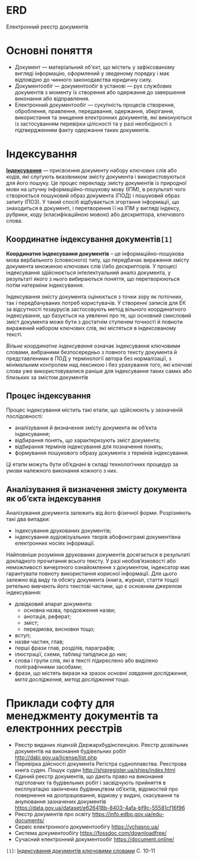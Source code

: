 # ERD
Електронний реєстр документів

# Основні поняття
- Документ — матеріальний об'єкт, що містить у зафіксованому вигляді інформацію, оформлений у зведеному порядку і має відповідно до чинного законодавства юридичну силу.
- Документообіг — документообіг в установі — рух службових документів з моменту їх створення або одержання до завершення виконання або відправлення.
- Електронний документообіг — сукупність процесів створення, оброблення, правлення, передавання, одержання, зберігання, використання та знищення електронних документів, які виконуються із застосуванням перевірки цілісності та у разі необхідності з підтвердженням факту одержання таких документів.

# Індексування
[**Індексування**](https://uk.wikipedia.org/wiki/%D0%86%D0%BD%D0%B4%D0%B5%D0%BA%D1%81%D1%83%D0%B2%D0%B0%D0%BD%D0%BD%D1%8F) — присвоєння документу набору ключових слів або кодів, які слугують вказівником змісту документа і використовуються для його пошуку. Це процес перекладу змісту документів із природної мови на штучну інформаційно-пошукову мову (ІПМ), в результаті чого створюється пошуковий образ документа (ПОД) і пошуковий образ запиту (ПОЗ). У такий спосіб відбувається згортання інформації, що знаходиться в документі, і перетворення її на ІПМ у вигляді індексу, рубрики, коду (класифікаційною мовою) або дескриптора, ключового слова.

## Координатне індексування документів`[1]`
**Координатне індексування документів** – це інформаційно-пошукова мова вербального (словесного) типу, що передбачає вираження змісту документа множиною ключових слів і/або дескрипторів. У процесі індексування здійснюється інтелектуальний аналіз документа, у результаті якого з нього вибираються поняття, що перетворюються потім натерміни індексування.

Індексування змісту документа оцінюється з точки зору як поточних, так і передбачуваних потреб користувачів. У створенні записів для ЕК за відсутності тезаурусів застосовують метод вільного координатного індексування, що базується на уявленні про те, що основний смисловий зміст документа може бути з достатнім ступенем точності й повноти виражений набором ключових слів, які містяться в індексованому тексті.

*Вільне координатне індексування* означає індексування ключовими словами, вибраними безпосередньо з повного тексту документа й представленими в ПОД у термінології автора без нормалізації, з мінімальним контролем над лексикою і без урахування того, які ключові слова уже використовувалися раніше для індексування таких самих або близьких за змістом документів

## Процес індексування
Процес індексування містить такі етапи, що здійснюють у зазначеній послідовності:
- аналізування й визначення змісту документа як об’єкта індексування;
- відбирання понять, що характеризують зміст документа;
- відбирання термінів індексування для позначення понять;
- формування пошукового образу документа з термінів індексування.

Ці етапи можуть бути об’єднані в складі технологічних процедур за умови належного виконання кожного з них.

## Аналізування й визначення змісту документа як об’єкта індексування
Аналізування документа залежить від його фізичної форми. Розрізняють такі два випадки:
- індексування друкованих документів;
- індексування аудіовізуальних творів абофонограмі документівна електронних носіях інформації.

Найповніше розуміння друкованих документів досягається в результаті докладного прочитання всього тексту. У разі необов’язковості або неможливості вичерпного ознайомлення з документом, індексатор має гарантувати повноту використання корисної інформації. Для цього залежно від виду та обсягу документа (книга, журнал, стаття тощо) ретельно вивчають його текстові частини, що є основним джерелом індексування:
- довідковий апарат документа:
  - основна назва, продовження назви;
  - анотація, реферат;
  - зміст;
  - передмова, висновки тощо;
- вступ;
- назви частин, глав;
- перші фрази глав, розділів, параграфів;
- ілюстрації, схеми, таблиці тапідписи до них;
- слова і групи слів, які в тексті підкреслено або виділено поліграфічними засобами;
- фрази, що містять вирази на зразок _основні завдання дослідження_, _мета дослідження_, _метод дослідження_ тощо.

# Приклади софту для менеджменту документів та електронних реєстрів
- Реєстр виданих ліцензій Держархбудінспекцією. Реєстр дозвільних документів на виконання будівельних робіт http://dabi.gov.ua/license/list.php
- Перевірка дійсності документа Регістра судноплавства. Реєстрова книга суден. Пошук суден http://shipregister.ua/ships/index.html
- Єдиний реєстр документів, що дають право на виконання підготовчих та будівельних робіт і засвідчують прийняття в експлуатацію закінчених будівництвом об’єктів, відомостей про повернення на доопрацювання, відмову у видачі, скасування та анулювання зазначених документів https://data.gov.ua/dataset/e626418b-8403-4afa-bf9c-55581cf16f96
- Реєстр документів про освіту https://info.edbo.gov.ua/edu-documents/
- Сервіс електронного документообігу https://vchasno.ua/
- Система документообігу https://fossdoc.com/downloadfree/
- Сучасний електронний документообіг https://document.online/

`[1]`: [Індексування документів ключовими словами](http://lib.iitta.gov.ua/166199/1/%D0%86%D0%BD%D0%B4%D0%B5%D0%BA%D1%81%D1%83%D0%B2%D0%B0%D0%BD%D0%BD%D1%8F_%D0%B4%D0%BE%D0%BA%D1%83%D0%BC%D0%B5%D0%BD%D1%82%D1%96%D0%B2_%D0%BA%D0%BB%D1%8E%D1%87%D0%BE%D0%B2%D0%B8%D0%BC%D0%B8_%D1%81%D0%BB%D0%BE%D0%B2%D0%B0%D0%BC%D0%B8.pdf) С. 10-11
